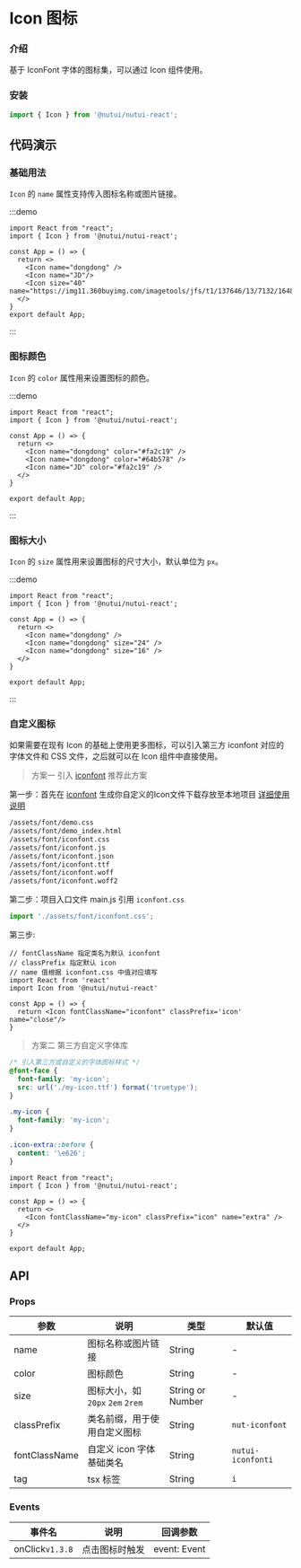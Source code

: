 # Icon 图标

### 介绍

基于 IconFont 字体的图标集，可以通过 Icon 组件使用。

### 安装

``` javascript
import { Icon } from '@nutui/nutui-react';
```

## 代码演示

### 基础用法

`Icon` 的 `name` 属性支持传入图标名称或图片链接。

:::demo
```tsx
import React from "react";
import { Icon } from '@nutui/nutui-react';

const App = () => {
  return <>
    <Icon name="dongdong" />
    <Icon name="JD"/>
    <Icon size="40"  name="https://img11.360buyimg.com/imagetools/jfs/t1/137646/13/7132/1648/5f4c748bE43da8ddd/a3f06d51dcae7b60.png"/>
  </>
}
export default App;

```
:::

### 图标颜色

`Icon` 的 `color` 属性用来设置图标的颜色。

:::demo
```tsx
import React from "react";
import { Icon } from '@nutui/nutui-react';

const App = () => {
  return <>
    <Icon name="dongdong" color="#fa2c19" />
    <Icon name="dongdong" color="#64b578" />
    <Icon name="JD" color="#fa2c19" />
  </>
}

export default App;
```
:::

### 图标大小

`Icon` 的 `size` 属性用来设置图标的尺寸大小，默认单位为 `px`。

:::demo
```tsx
import React from "react";
import { Icon } from '@nutui/nutui-react';

const App = () => {
  return <>
    <Icon name="dongdong" />
    <Icon name="dongdong" size="24" />
    <Icon name="dongdong" size="16" />
  </>
}

export default App;
```
:::
### 自定义图标

如果需要在现有 Icon 的基础上使用更多图标，可以引入第三方 iconfont 对应的字体文件和 CSS 文件，之后就可以在 Icon 组件中直接使用。

> 方案一 引入 [iconfont](https://www.iconfont.cn/)   推荐此方案

第一步：首先在 [iconfont](https://www.iconfont.cn/) 生成你自定义的Icon文件下载存放至本地项目  [详细使用说明](https://www.iconfont.cn/help/detail?spm=a313x.7781069.1998910419.d8d11a391&helptype=code)

``` bash
/assets/font/demo.css
/assets/font/demo_index.html
/assets/font/iconfont.css
/assets/font/iconfont.js
/assets/font/iconfont.json
/assets/font/iconfont.ttf
/assets/font/iconfont.woff
/assets/font/iconfont.woff2
```

第二步：项目入口文件 main.js 引用 `iconfont.css`


``` javascript
import './assets/font/iconfont.css';
```

第三步:

```tsx
// fontClassName 指定类名为默认 iconfont
// classPrefix 指定默认 icon
// name 值根据 iconfont.css 中值对应填写 
import React from 'react'
import Icon from '@nutui/nutui-react'

const App = () => {
  return <Icon fontClassName="iconfont" classPrefix='icon' name="close"/>
}
```

> 方案二 第三方自定义字体库

```css
/* 引入第三方或自定义的字体图标样式 */
@font-face {
  font-family: 'my-icon';
  src: url('./my-icon.ttf') format('truetype');
}

.my-icon {
  font-family: 'my-icon';
}

.icon-extra::before {
  content: '\e626';
}
```

```tsx
import React from "react";
import { Icon } from '@nutui/nutui-react';

const App = () => {
  return <>
    <Icon fontClassName="my-icon" classPrefix="icon" name="extra" />
  </>
}

export default App;
```

## API

### Props

| 参数          | 说明                             | 类型             | 默认值           |
|-------------|----------------------------------|------------------|------------------|
| name        | 图标名称或图片链接               | String           | -                |
| color       | 图标颜色                         | String           | -                |
| size        | 图标大小，如 `20px` `2em` `2rem` | String or Number | -                |
| classPrefix | 类名前缀，用于使用自定义图标     | String           | `nut-iconfont` |
| fontClassName           | 自定义 icon 字体基础类名                        | String           | `nutui-iconfonti`              |
| tag         | tsx 标签                        | String           | `i`              |

### Events

| 事件名           | 说明           | 回调参数     |
|---------------|----------------|--------------|
| onClick`v1.3.8` | 点击图标时触发 | event: Event |
